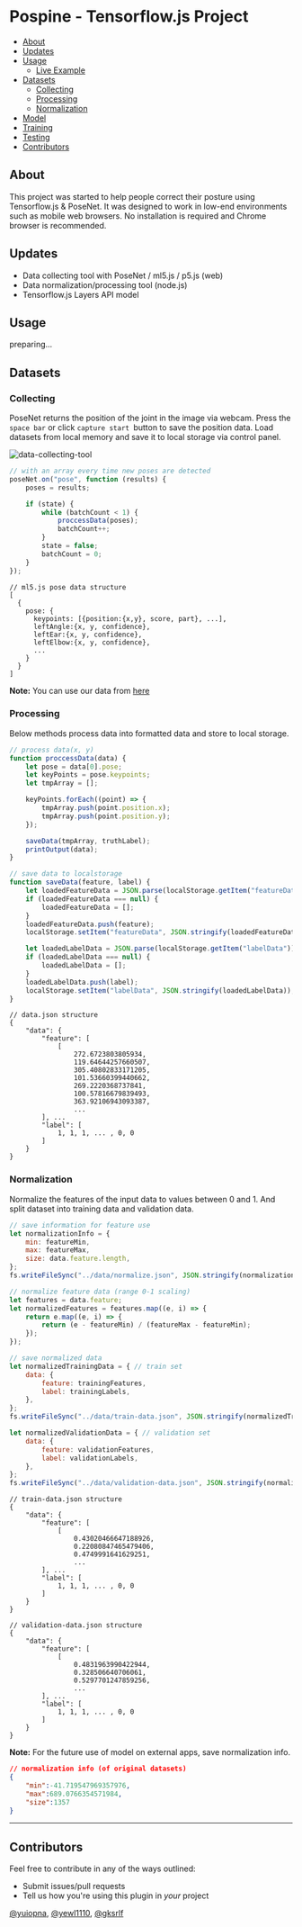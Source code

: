 # Pospine - Tensorflow.js Project

- [About](#about)
- [Updates](#updates)
- [Usage](#usage)
  - [Live Example](https://www.pospine.xyz/)
- [Datasets](#datasets)
  - [Collecting](#collecting)
  - [Processing](#processing)
  - [Normalization](#normalization)
- [Model](#model)
- [Training](#training)
- [Testing](#testing)
- [Contributors](#contributors)



## About

This project was started to help people correct their posture using Tensorflow.js & PoseNet. It was designed to work in low-end environments such as mobile web browsers. No installation is required and Chrome browser is recommended.



## Updates

- Data collecting tool with PoseNet / ml5.js / p5.js (web)
- Data normalization/processing tool (node.js)
- Tensorflow.js Layers API model



## Usage

preparing...



## Datasets

### Collecting

PoseNet returns the position of the joint in the image via webcam. Press the `space bar` or click `capture start `button to save the position data. Load datasets from local memory and save it to local storage via control panel.

![data-collecting-tool](http://soya.moe:463/CDN/collecting_tool.png)

```javascript
// with an array every time new poses are detected
poseNet.on("pose", function (results) {
    poses = results;

    if (state) {
        while (batchCount < 1) {
            proccessData(poses);
            batchCount++;
        }
        state = false;
        batchCount = 0;
    }
});
```

```
// ml5.js pose data structure
[
  {
    pose: {
      keypoints: [{position:{x,y}, score, part}, ...],
      leftAngle:{x, y, confidence},
      leftEar:{x, y, confidence},
      leftElbow:{x, y, confidence},
      ...
    }
  }
]
```

**Note:** You can use our data from [here](http://soya.moe:463/CDN/data.json)



### Processing

Below methods process data into formatted data and store to local storage.

```javascript
// process data(x, y)
function proccessData(data) {
    let pose = data[0].pose;
    let keyPoints = pose.keypoints;
    let tmpArray = [];

    keyPoints.forEach((point) => {
        tmpArray.push(point.position.x);
        tmpArray.push(point.position.y);
    });

    saveData(tmpArray, truthLabel);
    printOutput(data);
}
```

```javascript
// save data to localstorage
function saveData(feature, label) {
    let loadedFeatureData = JSON.parse(localStorage.getItem("featureData"));
    if (loadedFeatureData === null) {
        loadedFeatureData = [];
    }
    loadedFeatureData.push(feature);
    localStorage.setItem("featureData", JSON.stringify(loadedFeatureData));

    let loadedLabelData = JSON.parse(localStorage.getItem("labelData"));
    if (loadedLabelData === null) {
        loadedLabelData = [];
    }
    loadedLabelData.push(label);
    localStorage.setItem("labelData", JSON.stringify(loadedLabelData));
}
```

```
// data.json structure
{
    "data": {
        "feature": [
            [
                272.6723803805934,
                119.64644257660507,
                305.40802833171205,
                101.53660399440662,
                269.2220368737841,
                100.57816679839493,
                363.92106943093387,
                ...
        ], ...
        "label": [
         	1, 1, 1, ... , 0, 0
        ]
    }
}
```



### Normalization

Normalize the features of the input data to values between 0 and 1. And split dataset into training data and validation data.

```javascript
// save information for feature use
let normalizationInfo = {
    min: featureMin,
    max: featureMax,
    size: data.feature.length,
};
fs.writeFileSync("../data/normalize.json", JSON.stringify(normalizationInfo));

// normalize feature data (range 0-1 scaling)
let features = data.feature;
let normalizedFeatures = features.map((e, i) => {
    return e.map((e, i) => {
        return (e - featureMin) / (featureMax - featureMin);
    });
});
```

```javascript
// save normalized data
let normalizedTrainingData = { // train set
    data: {
        feature: trainingFeatures,
        label: trainingLabels,
    },
};
fs.writeFileSync("../data/train-data.json", JSON.stringify(normalizedTrainingData));

let normalizedValidationData = { // validation set
    data: {
        feature: validationFeatures,
        label: validationLabels,
    },
};
fs.writeFileSync("../data/validation-data.json", JSON.stringify(normalizedValidationData));
```

```
// train-data.json structure
{
    "data": {
        "feature": [
            [
                0.43020466647188926,
                0.22080847465479406,
                0.4749991641629251,
                ...
        ], ...
        "label": [
         	1, 1, 1, ... , 0, 0
        ]
    }
}
    
// validation-data.json structure
{
    "data": {
        "feature": [
            [
                0.4831963990422944,
                0.328506640706061,
                0.5297701247859256,
                ...
        ], ...
        "label": [
         	1, 1, 1, ... , 0, 0
        ]
    }
}
```

**Note:** For the future use of model on external apps, save normalization info.

```json
// normalization info (of original datasets)
{
    "min":-41.719547969357976,
    "max":689.0766354571984,
    "size":1357
}
```

------

## Contributors

Feel free to contribute in any of the ways outlined:

- Submit issues/pull requests
- Tell us how you're using this plugin in *your* project

[@yuiopna](https://github.com/yuiopna), [@yewl1110](https://github.com/yewl1110), [@gksrlf](https://github.com/gksrlf)
